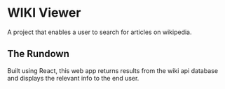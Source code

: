 # WIKI Viewer
A project that enables a user to search for articles on wikipedia.

## The Rundown
Built using React, this web app returns results from the wiki api database and displays the relevant info to the end user.